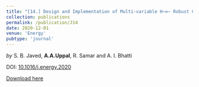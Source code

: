 ```yaml
---
title: "[14.] Design and Implementation of Multi-variable H~∞~ Robust Control for the Underground Coal Gasification Project Thar"
collection: publications
permalink: /publication/J14
date: 2020-12-01
venue: 'Energy'
pubtype: 'journal'
---
```

*by* S. B. Javed, **A.A.Uppal**, R. Samar and A. I. Bhatti

DOI: [10.1016/j.energy.2020](https://doi.org/10.1016/j.energy.2020)

[Download here](https://aauppal.github.io/files/J14.pdf)

